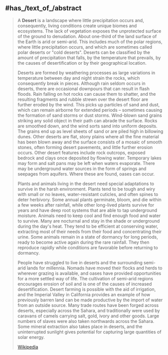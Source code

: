

## #has_/text_of_/abstract 

> A **Desert** is a landscape where little precipitation occurs and, consequently, living conditions create unique biomes and ecosystems. The lack of vegetation exposes the unprotected surface of the ground to denudation. About one-third of the land surface of the Earth is arid or semi-arid. This includes much of the polar regions, where little precipitation occurs, and which are sometimes called polar deserts or "cold deserts". Deserts can be classified by the amount of precipitation that falls, by the temperature that prevails, by the causes of desertification or by their geographical location.
>
> Deserts are formed by weathering processes as large variations in temperature between day and night strain the rocks, which consequently break in pieces. Although rain seldom occurs in deserts, there are occasional downpours that can result in flash floods. Rain falling on hot rocks can cause them to shatter, and the resulting fragments and rubble strewn over the desert floor are further eroded by the wind. This picks up particles of sand and dust, which can remain airborne for extended periods – sometimes causing the formation of sand storms or dust storms. Wind-blown sand grains striking any solid object in their path can abrade the surface. Rocks are smoothed down, and the wind sorts sand into uniform deposits. The grains end up as level sheets of sand or are piled high in billowing dunes. Other deserts are flat, stony plains where all the fine material has been blown away and the surface consists of a mosaic of smooth stones, often forming desert pavements, and little further erosion occurs. Other desert features include rock outcrops, exposed bedrock and clays once deposited by flowing water. Temporary lakes may form and salt pans may be left when waters evaporate. There may be underground water sources in the form of springs and seepages from aquifers. Where these are found, oases can occur.
>
> Plants and animals living in the desert need special adaptations to survive in the harsh environment. Plants tend to be tough and wiry with small or no leaves, water-resistant cuticles, and often spines to deter herbivory. Some annual plants germinate, bloom, and die within a few weeks after rainfall, while other long-lived plants survive for years and have deep root systems that are able to tap underground moisture. Animals need to keep cool and find enough food and water to survive. Many are nocturnal and stay in the shade or underground during the day's heat. They tend to be efficient at conserving water, extracting most of their needs from their food and concentrating their urine. Some animals remain in a state of dormancy for long periods, ready to become active again during the rare rainfall. They then reproduce rapidly while conditions are favorable before returning to dormancy.
>
> People have struggled to live in deserts and the surrounding semi-arid lands for millennia. Nomads have moved their flocks and herds to wherever grazing is available, and oases have provided opportunities for a more settled way of life. The cultivation of semi-arid regions encourages erosion of soil and is one of the causes of increased desertification. Desert farming is possible with the aid of irrigation, and the Imperial Valley in California provides an example of how previously barren land can be made productive by the import of water from an outside source. Many trade routes have been forged across deserts, especially across the Sahara, and traditionally were used by caravans of camels carrying salt, gold, ivory and other goods. Large numbers of slaves were also taken northwards across the Sahara. Some mineral extraction also takes place in deserts, and the uninterrupted sunlight gives potential for capturing large quantities of solar energy.
>
> [Wikipedia](https://en.wikipedia.org/wiki/Desert)
